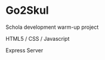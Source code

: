 Go2Skul
==================
Schola development warm-up project

HTML5 / CSS / Javascript

Express Server